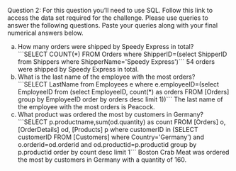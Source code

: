 Question 2: For this question you’ll need to use SQL. Follow this link to access the data set required for the challenge. Please use queries to answer the following questions. Paste your queries along with your final numerical answers below.
<ol type="a">
<li> How many orders were shipped by Speedy Express in total? </li>
	```SELECT COUNT(*) FROM Orders where ShipperID=(select ShipperID from Shippers where ShipperName='Speedy Express')```
    54 orders were shipped by Speedy Express in total.
<li> What is the last name of the employee with the most orders? </li>
    ```SELECT LastName from Employees e where e.employeeID=(select EmployeeID from (select EmployeeID, count(*) as orders FROM [Orders] group by EmployeeID order by orders desc limit 1))```
    The last name of the employee with the most orders is Peacock.

<li> What product was ordered the most by customers in Germany? </li>
	```SELECT p.productname,sum(od.quantity) as count FROM [Orders] o, [OrderDetails] od, [Products] p where customerID in (SELECT customerID FROM [Customers] where Country='Germany') and o.orderid=od.orderid and od.productid=p.productid group by p.productid order by count desc limit 1```
    Boston Crab Meat was ordered the most by customers in Germany with a quantity of 160.
